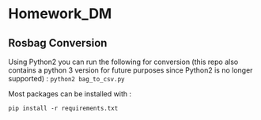 # Homework_DM

## Rosbag Conversion 

Using Python2 you can run the following for conversion (this repo also contains a python 3 version for future purposes since Python2 is no longer supported)  : 
``
python2 bag_to_csv.py
``

Most packages can be installed with   : 

``
pip install -r requirements.txt
``
